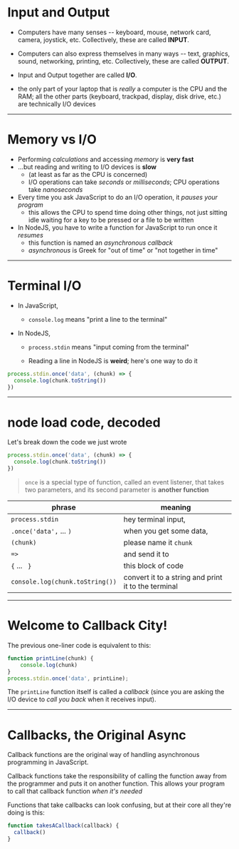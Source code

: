 # Input and Output

* Computers have many senses -- keyboard, mouse, network card, camera, joystick, etc. Collectively, these are called **INPUT**.

* Computers can also express themselves in many ways -- text, graphics, sound, networking, printing, etc. Collectively, these are called **OUTPUT**.

* Input and Output together are called **I/O**.

* the only part of your laptop that is *really* a computer is the CPU and the RAM; all the other parts (keyboard, trackpad, display, disk drive, etc.) are technically I/O devices 

---

# Memory vs I/O

* Performing *calculations* and accessing *memory* is **very fast**
* ...but reading and writing to I/O devices is **slow**
    * (at least as far as the CPU is concerned)
    * I/O operations can take *seconds* or *milliseconds*; CPU operations take *nanoseconds*
* Every time you ask JavaScript to do an I/O operation, it *pauses your program*
  * this allows the CPU to spend time doing other things, not just sitting idle waiting for a key to be pressed or a file to be written
* In NodeJS, you have to write a function for JavaScript to run once it *resumes*
    * this function is named an *asynchronous callback*
    * *asynchronous* is Greek for "out of time" or "not together in time"

---

# Terminal I/O

* In JavaScript,
    * `console.log` means "print a line to the terminal"

* In NodeJS,
    * `process.stdin` means "input coming from the terminal"

    * Reading a line in NodeJS is **weird**; here's one way to do it

```js
process.stdin.once('data', (chunk) => {
  console.log(chunk.toString()) 
})
```

---

# node load code, decoded

Let's break down the code we just wrote

```js
process.stdin.once('data', (chunk) => {
  console.log(chunk.toString()) 
})
```

> `once` is a special type of function, called an event listener, that takes two parameters,
> and its second parameter is **another function**

|phrase|meaning|
|---|---|
| `process.stdin`        | hey terminal input, |
| `.once('data',` ... `)`  | when you get some data, |
| `(chunk)`              | please name it `chunk` |
| ` => `                 | and send it to |
| ` { ` ... ` }`         | this block of code |
| `console.log(chunk.toString())`   | convert it to a string and print it to the terminal |

---

# Welcome to Callback City!

The previous one-liner code is equivalent to this:

```js
function printLine(chunk) { 
    console.log(chunk) 
}
process.stdin.once('data', printLine);
```

The `printLine` function itself is called a *callback* 
(since you are asking the I/O device to *call you back* when it receives input).

---

# Callbacks, the Original Async

Callback functions are the original way of handling asynchronous programming in JavaScript.

Callback functions take the responsibility of calling the function away from the programmer and puts it on another function. This allows your program to call that callback function *when it's needed*

Functions that take callbacks can look confusing, but at their core all they're doing is this:

```js
function takesACallback(callback) {
  callback()
}
```
